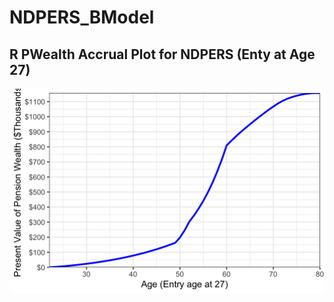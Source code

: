 # NDPERS_BModel

## R PWealth Accrual Plot for NDPERS (Enty at Age 27)
  ![Original PWealth Plot - NDPERS](NDPERS_PWealth_27Entry.png)
